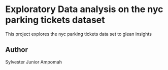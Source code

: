 # Exploratory Data analysis on the nyc parking tickets dataset
 This project explores the nyc parking tickets data set to glean insights
## Author 
Sylvester Junior Ampomah